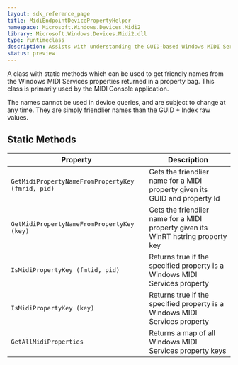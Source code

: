 ```yaml
---
layout: sdk_reference_page
title: MidiEndpointDevicePropertyHelper
namespace: Microsoft.Windows.Devices.Midi2
library: Microsoft.Windows.Devices.Midi2.dll
type: runtimeclass
description: Assists with understanding the GUID-based Windows MIDI Services device properties.
status: preview
---
```


A class with static methods which can be used to get friendly names from the Windows MIDI Services properties returned in a property bag. This class is primarily used by the MIDI Console application.

The names cannot be used in device queries, and are subject to change at any time. They are simply friendlier names than the GUID + Index raw values.

## Static Methods

| Property | Description |
| --------------- | ----------- |
| `GetMidiPropertyNameFromPropertyKey (fmrid, pid)` | Gets the friendlier name for a MIDI property given its GUID and property Id |
| `GetMidiPropertyNameFromPropertyKey (key)` | Gets the friendlier name for a MIDI property given its WinRT hstring property key |
| `IsMidiPropertyKey (fmtid, pid)` | Returns true if the specified property is a Windows MIDI Services property |
| `IsMidiPropertyKey (key)` | Returns true if the specified property is a Windows MIDI Services property |
| `GetAllMidiProperties` | Returns a map of all Windows MIDI Services property keys |
